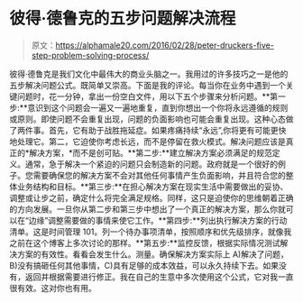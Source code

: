 # 彼得·德鲁克的五步问题解决流程

> 原文：<https://alphamale20.com/2016/02/28/peter-druckers-five-step-problem-solving-process/>

彼得·德鲁克是我们文化中最伟大的商业头脑之一。我用过的许多技巧之一是他的五步解决问题公式。既简单又崇高。下面是我的评论。每当你在业务中遇到一个关键问题时，花一分钟，拿出一份空白文件，用以下五个步骤来分析问题。**第一步:**意识到这个问题会一遍又一遍地重复，直到你想出一个你将永远遵循的规则或原则。即使问题不会重复出现，问题的负面影响也可能会重复出现。这种心态做了两件事。首先，它有助于战胜拖延症。如果疼痛持续“永远”,你将更有可能更快地处理它。第二，它迫使你考虑长远，而不是停留在救火模式。解决问题应该是真正的*解决方案，*而不是创可贴。**第二步:**建立解决方案必须满足的规范定义。通常，急于解决一个紧迫的问题只会制造新的问题。政府就是一个很好的例子。您需要确保您的解决方案不会对其他任何事情产生负面影响，并且符合您的整体业务结构和目标。**第三步:**在担心解决方案在现实生活中需要做出的妥协、调整或让步之前，确定什么将完全满足规格。同样，这只是迫使你的思维朝着正确的方向发展。一旦你从第二步和第三步中想出了一个真正的解决方案，那么你就可以在“边缘”调整需要做的事情来使它工作。**第四步:**列出执行解决方案的行动清单。这是时间管理 101。列一个待办事项清单，按照顺序和优先级排序，就像我之前在这个博客上多次讨论的那样。**第五步:**监控反馈，根据实际情况测试解决方案的有效性。看看会发生什么。测量。确保解决方案实际上 A)解决了问题，B)没有搞砸任何其他事情，C)具有足够的成本效益，可以永久持续下去。如果没有，返回并根据需要进行修正。我在自己的生意中多次使用这个公式，它对我一直很有效。这对你也有用。